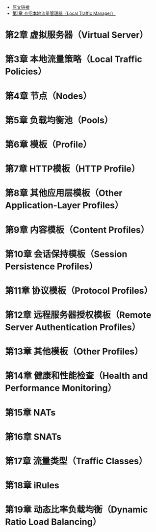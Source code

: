 - [原文链接](https://support.f5.com/kb/en-us/products/big-ip_ltm/manuals/product/ltm-concepts-11-5-0.html)
- [第1章 介绍本地流量管理器（Local Traffic Manager）](https://github.com/filefi/CN_BIG-IP_Local_Traffic_Manager_Concepts_v11.5.0/blob/master/md/Chapter_1.md)

# 第2章 虚拟服务器（Virtual Server）


# 第3章 本地流量策略（Local Traffic Policies）


# 第4章 节点（Nodes）


# 第5章 负载均衡池（Pools）


# 第6章 模板（Profile）


# 第7章 HTTP模板（HTTP Profile）


# 第8章 其他应用层模板（Other Application-Layer Profiles）


# 第9章 内容模板（Content Profiles）


# 第10章 会话保持模板（Session Persistence Profiles）


# 第11章 协议模板（Protocol Profiles）


# 第12章 远程服务器授权模板（Remote Server Authentication Profiles）


# 第13章 其他模板（Other Profiles）


# 第14章 健康和性能检查（Health and Performance Monitoring）


# 第15章 NATs


# 第16章 SNATs


# 第17章 流量类型（Traffic Classes）


# 第18章 iRules


# 第19章 动态比率负载均衡（Dynamic Ratio Load Balancing）


